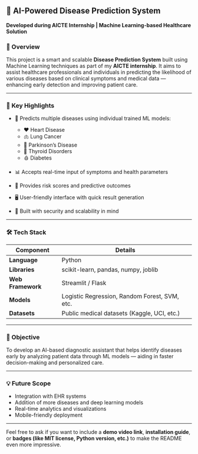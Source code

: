 ## 🧠 AI-Powered Disease Prediction System

**Developed during AICTE Internship | Machine Learning-based Healthcare Solution**

### 📌 Overview

This project is a smart and scalable **Disease Prediction System** built using Machine Learning techniques as part of my **AICTE internship**. It aims to assist healthcare professionals and individuals in predicting the likelihood of various diseases based on clinical symptoms and medical data — enhancing early detection and improving patient care.

---

### 🚀 Key Highlights

* 🔬 Predicts multiple diseases using individual trained ML models:

  * ❤️ Heart Disease
  * 🫁 Lung Cancer
  * 🧠 Parkinson’s Disease
  * 🦴 Thyroid Disorders
  * 🩸 Diabetes
* 📊 Accepts real-time input of symptoms and health parameters
* 🧮 Provides risk scores and predictive outcomes
* 🖥️ User-friendly interface with quick result generation
* 🔐 Built with security and scalability in mind

---

### 🛠️ Tech Stack

| Component         | Details                                       |
| ----------------- | --------------------------------------------- |
| **Language**      | Python                                        |
| **Libraries**     | scikit-learn, pandas, numpy, joblib           |
| **Web Framework** | Streamlit / Flask                             |
| **Models**        | Logistic Regression, Random Forest, SVM, etc. |
| **Datasets**      | Public medical datasets (Kaggle, UCI, etc.)   |

---

### 🎯 Objective

To develop an AI-based diagnostic assistant that helps identify diseases early by analyzing patient data through ML models — aiding in faster decision-making and personalized care.

---

### 💡 Future Scope

* Integration with EHR systems
* Addition of more diseases and deep learning models
* Real-time analytics and visualizations
* Mobile-friendly deployment

---

Feel free to ask if you want to include a **demo video link**, **installation guide**, or **badges (like MIT license, Python version, etc.)** to make the README even more impressive.
